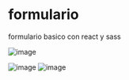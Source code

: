 # formulario
formulario basico con react y sass

![image](https://user-images.githubusercontent.com/62782975/164310862-c3f0f483-fd77-491e-822e-e835077ca0d7.png)

![image](https://user-images.githubusercontent.com/62782975/164311019-1e2ced74-f7d4-4c03-9a2d-bf2f8a4e27ee.png)
![image](https://user-images.githubusercontent.com/62782975/164311091-7aa18a5a-a32e-495f-bc5b-12e716ada09b.png)

